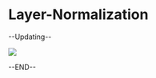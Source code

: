 # Layer-Normalization
--Updating--

![](https://miro.medium.com/v2/resize:fit:1400/0*Agdt1zYwfUxXMJGJ)


--END--

